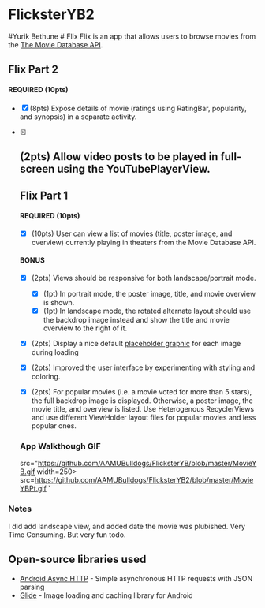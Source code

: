 # FlicksterYB2
#Yurik Bethune
	# Flix
	Flix is an app that allows users to browse movies from the [The Movie Database API](http://docs.themoviedb.apiary.io/#).
	
## Flix Part 2

#### REQUIRED (10pts)

- [x] (8pts) Expose details of movie (ratings using RatingBar, popularity, and synopsis) in a separate activity.
- [x] (2pts) Allow video posts to be played in full-screen using the YouTubePlayerView.
	---
	
	## Flix Part 1
	
	#### REQUIRED (10pts)
	- [x] (10pts) User can view a list of movies (title, poster image, and overview) currently playing in theaters from the Movie Database API.
	
	#### BONUS
	- [x] (2pts) Views should be responsive for both landscape/portrait mode.
	   - [x] (1pt) In portrait mode, the poster image, title, and movie overview is shown.
	   - [x] (1pt) In landscape mode, the rotated alternate layout should use the backdrop image instead and show the title and movie overview to the right of it.
	
	- [x] (2pts) Display a nice default [placeholder graphic](https://guides.codepath.com/android/Displaying-Images-with-the-Glide-Library#advanced-usage) for each image during loading
	- [x] (2pts) Improved the user interface by experimenting with styling and coloring.
	- [x] (2pts) For popular movies (i.e. a movie voted for more than 5 stars), the full backdrop image is displayed. Otherwise, a poster image, the movie title, and overview is listed. Use Heterogenous RecyclerViews and use different ViewHolder layout files for popular movies and less popular ones.
	
	
	### App Walkthough GIF
	src="https://github.com/AAMUBulldogs/FlicksterYB/blob/master/MovieYB.gif width=250><br>
src=https://github.com/AAMUBulldogs/FlicksterYB2/blob/master/MovieYBPt.gif
` 

### Notes
I did add landscape view, and added date the movie was plubished.
Very Time Consuming. But very fun todo.
## Open-source libraries used
- [Android Async HTTP](https://github.com/loopj/android-async-http) - Simple asynchronous HTTP requests with JSON parsing
- [Glide](https://github.com/bumptech/glide) - Image loading and caching library for Android
